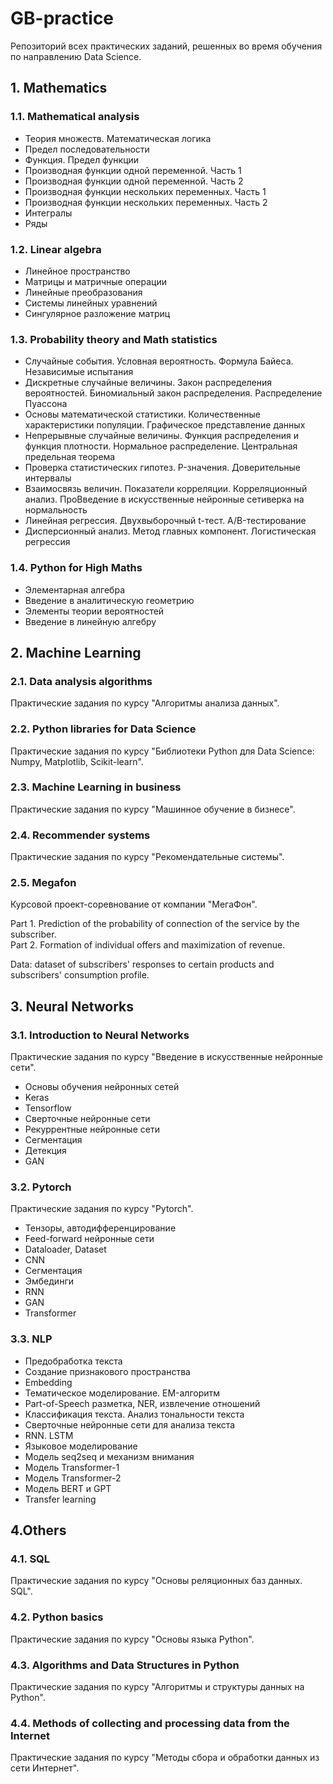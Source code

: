 # GB-practice
Репозиторий всех практических заданий, решенных во время обучения по направлению Data Science.
## 1. Mathematics
### 1.1. Mathematical analysis
* Теория множеств. Математическая логика
* Предел последовательности
* Функция. Предел функции
* Производная функции одной переменной. Часть 1
* Производная функции одной переменной. Часть 2
* Производная функции нескольких переменных. Часть 1
* Производная функции нескольких переменных. Часть 2
* Интегралы
* Ряды
### 1.2. Linear algebra
* Линейное пространство
* Матрицы и матричные операции
* Линейные преобразования
* Системы линейных уравнений
* Сингулярное разложение матриц
### 1.3. Probability theory and Math statistics
* Случайные события. Условная вероятность. Формула Байеса. Независимые испытания
* Дискретные случайные величины. Закон распределения вероятностей. Биномиальный закон распределения. Распределение Пуассона
* Основы математической статистики. Количественные характеристики популяции. Графическое представление данных
* Непрерывные случайные величины. Функция распределения и функция плотности. Нормальное распределение. Центральная предельная теорема
* Проверка статистических гипотез. P-значения. Доверительные интервалы
* Взаимосвязь величин. Показатели корреляции. Корреляционный анализ. ПроВведение в искусственные нейронные сетиверка на нормальность
* Линейная регрессия. Двухвыборочный t-тест. A/B-тестирование
* Дисперсионный анализ. Метод главных компонент. Логистическая регрессия
### 1.4. Python for High Maths 
* Элементарная алгебра
* Введение в аналитическую геометрию
* Элементы теории вероятностей
* Введение в линейную алгебру

## 2. Machine Learning
### 2.1. Data analysis algorithms
Практические задания по курсу "Алгоритмы анализа данных".
### 2.2. Python libraries for Data Science
Практические задания по курсу "Библиотеки Python для Data Science: Numpy, Matplotlib, Scikit-learn".
### 2.3. Machine Learning in business
Практические задания по курсу "Машинное обучение в бизнесе".
### 2.4. Recommender systems
Практические задания по курсу "Рекомендательные системы".
### 2.5. Megafon
Курсовой проект-соревнование от компании "МегаФон".

Part 1. Prediction of the probability of connection of the service by the subscriber. <br>
Part 2. Formation of individual offers and maximization of revenue.

Data: dataset of subscribers' responses to certain products and subscribers' consumption profile.

## 3. Neural Networks
### 3.1. Introduction to Neural Networks
Практические задания по курсу "Введение в искусственные нейронные сети".

* Основы обучения нейронных сетей
* Keras
* Tensorflow
* Сверточные нейронные сети
* Рекуррентные нейронные сети
* Сегментация
* Детекция
* GAN 
### 3.2. Pytorch 
Практические задания по курсу "Pytorch".

* Тензоры, автодифференцирование
* Feed-forward нейронные сети
* Dataloader, Dataset
* CNN
* Сегментация
* Эмбединги
* RNN 
* GAN
* Transformer
### 3.3. NLP
* Предобработка текста
* Создание признакового пространства
* Embedding 
* Тематическое моделирование. EM-алгоритм
* Part-of-Speech разметка, NER, извлечение отношений
* Классификация текста. Анализ тональности текста
* Сверточные нейронные сети для анализа текста
* RNN. LSTM
* Языковое моделирование
* Модель seq2seq и механизм внимания 
* Модель Transformer-1
* Модель Transformer-2
* Модель BERT и GPT
* Transfer learning

## 4.Others
### 4.1. SQL
Практические задания по курсу "Основы реляционных баз данных. SQL".
### 4.2. Python basics
Практические задания по курсу "Основы языка Python".
### 4.3. Algorithms and Data Structures in Python
Практические задания по курсу "Алгоритмы и структуры данных на Python".
### 4.4. Methods of collecting and processing data from the Internet
Практические задания по курсу "Методы сбора и обработки данных из сети Интернет".
